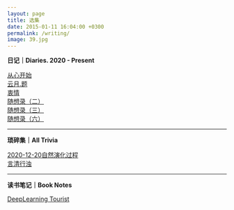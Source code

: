 ```yaml
---
layout: page
title: 选集
date: 2015-01-11 16:04:00 +0300
permalink: /writing/
image: 39.jpg
---
```

**日记｜Diaries.   2020 - Present**

[从心开始](https://www.banklz.cn/Diary03/)  
[云月.题](https://www.banklz.cn/writing04/)   
[衷情](https://www.banklz.cn/writing07/)  
[随想录（二）](https://www.banklz.cn/writings02/)   
[随想录（三）](https://www.banklz.cn/Writing03/)    
[随想录（六）](https://www.banklz.cn/writing06/)   


****

**琐碎集｜All Trivia**

[2020-12-20自然演化过程](https://www.banklz.cn/writing05/)  
[言清行浊](https://www.banklz.cn/comment02/) 

****

**读书笔记｜Book Notes**

[DeepLearning Tourist](https://www.banklz.cn/experience01/)    

<iframe src="/vedio/江上清风游.mp3" allow="autoplay" style="display:none" id="iframeAudio"></iframe>
